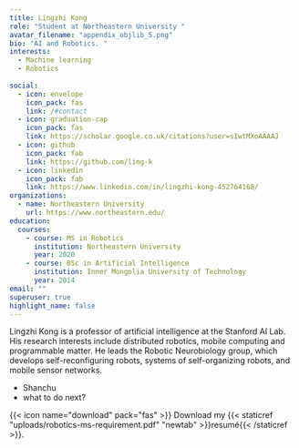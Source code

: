 ```yaml
---
title: Lingzhi Kong
role: "Student at Northeastern University "
avatar_filename: "appendix_objlib_5.png"
bio: "AI and Robotics. "
interests:
  - Machine learning 
  - Robotics 
  
social:
  - icon: envelope
    icon_pack: fas
    link: /#contact
  - icon: graduation-cap
    icon_pack: fas
    link: https://scholar.google.co.uk/citations?user=sIwtMXoAAAAJ
  - icon: github
    icon_pack: fab
    link: https://github.com/ling-k
  - icon: linkedin
    icon_pack: fab
    link: https://www.linkedin.com/in/lingzhi-kong-452764168/
organizations:
  - name: Northeastern University
    url: https://www.northeastern.edu/
education:
  courses:
    - course: MS in Robotics
      institution: Northeastern University
      year: 2020
    - course: BSc in Artificial Intelligence
      institution: Inner Mongolia University of Technology
      year: 2014
email: ""
superuser: true
highlight_name: false
---
```

Lingzhi Kong is a professor of artificial intelligence at the Stanford AI Lab. His research interests include distributed robotics, mobile computing and programmable matter. He leads the Robotic Neurobiology group, which develops self-reconfiguring robots, systems of self-organizing robots, and mobile sensor networks.

- Shanchu
- what to do next? 

{{< icon name="download" pack="fas" >}} Download my {{< staticref "uploads/robotics-ms-requirement.pdf" "newtab" >}}resumé{{< /staticref >}}.
